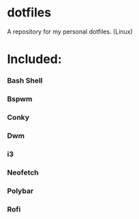 # dotfiles
A repository for my personal dotfiles. (Linux)

# Included:
### Bash Shell
### Bspwm
### Conky
### Dwm
### i3
### Neofetch
### Polybar
### Rofi
